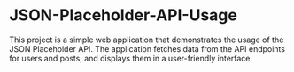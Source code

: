 # JSON-Placeholder-API-Usage
This project is a simple web application that demonstrates the usage of the JSON Placeholder API. The application fetches data from the API endpoints for users and posts, and displays them in a user-friendly interface.
